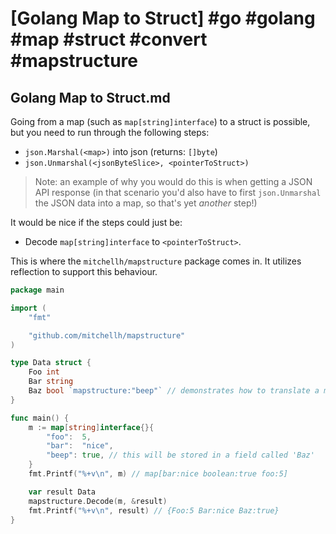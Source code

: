 # [Golang Map to Struct] #go #golang #map #struct #convert #mapstructure

## Golang Map to Struct.md

Going from a map (such as `map[string]interface`) to a struct is possible, but you need to run through the following steps:

- `json.Marshal(<map>)` into json (returns: `[]byte`)
- `json.Unmarshal(<jsonByteSlice>, <pointerToStruct>)`

> Note: an example of why you would do this is when getting a JSON API response (in that scenario you'd also have to first `json.Unmarshal` the JSON data into a map, so that's yet _another_ step!)

It would be nice if the steps could just be:

- Decode `map[string]interface` to `<pointerToStruct>`.

This is where the `mitchellh/mapstructure` package comes in. It utilizes reflection to support this behaviour.

```go
package main

import (
	"fmt"

	"github.com/mitchellh/mapstructure"
)

type Data struct {
	Foo int
	Bar string
	Baz bool `mapstructure:"beep"` // demonstrates how to translate a map key to a different struct field
}

func main() {
	m := map[string]interface{}{
		"foo":  5,
		"bar":  "nice",
		"beep": true, // this will be stored in a field called 'Baz'
	}
	fmt.Printf("%+v\n", m) // map[bar:nice boolean:true foo:5]

	var result Data
	mapstructure.Decode(m, &result)
	fmt.Printf("%+v\n", result) // {Foo:5 Bar:nice Baz:true}
}
```

